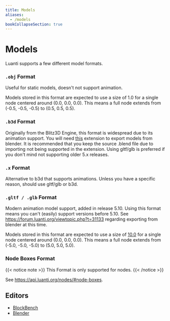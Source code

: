 ```yaml
---
title: Models
aliases:
  - /models
bookCollapseSection: true
---
```


# Models

Luanti supports a few different model formats.

### `.obj` Format

Useful for static models, doesn't not support animation.

Models stored in this format are expected to use a size of 1.0 for a single node centered around (0.0, 0.0, 0.0). This means a full node extends from (-0.5, -0.5, -0.5) to (0.5, 0.5, 0.5).

### `.b3d` Format

Originally from the Blitz3D Engine, this format is widespread due to its animation support. You will need [this](https://github.com/GreenXenith/io_scene_b3d) extension to export models from blender. It is recommended that you keep the source .blend file due to importing not being supported in the extension. Using gltf/glb is preferred if you don't mind not supporting older 5.x releases.

### `.x` Format

Alternative to b3d that supports animations. Unless you have a specific reason, should use gltf/glb or b3d.

### `.gltf / .glb` Format

Modern animation model support, added in release 5.10. Using this format means you can't (easily) support versions before 5.10. See <https://forum.luanti.org/viewtopic.php?t=31133> regarding exporting from blender at this time.

Models stored in this format are expected to use a size of [10.0](https://github.com/luanti-org/luanti/blob/master/src/constants.h#L61) for a single node centered around (0.0, 0.0, 0.0). This means a full node extends from (-5.0, -5.0, -5.0) to (5.0, 5.0, 5.0).

### Node Boxes Format

{{< notice note >}}
This Format is only supported for nodes.
{{< /notice >}}

See https://api.luanti.org/nodes/#node-boxes.

## Editors

- [BlockBench](/for-creators/models/blockbench)
- [Blender](/for-creators/models/using-blender)
